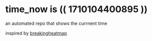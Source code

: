 # time_now is (( 1710104400895 ))

an automated repo that shows the currnent time

inspired by [breakingheatmap](https://github.com/breakingheatmap/breakingheatmap)